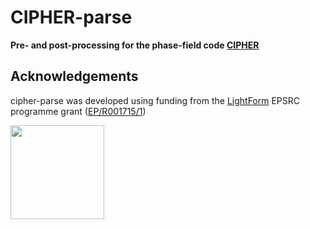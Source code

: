 # CIPHER-parse

**Pre- and post-processing for the phase-field code [CIPHER](https://github.com/micmog/CIPHER)**

## Acknowledgements
cipher-parse was developed using funding from the [LightForm](https://lightform.org.uk/) EPSRC programme grant ([EP/R001715/1](https://gow.epsrc.ukri.org/NGBOViewGrant.aspx?GrantRef=EP/R001715/1))


<img src="https://lightform-group.github.io/wiki/assets/images/site/lightform-logo.png" width="150"/>
